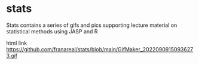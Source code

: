 # stats
Stats contains a series of gifs and pics supporting lecture material on statistical methods using JASP and R

html link
https://github.com/franareal/stats/blob/main/GifMaker_20220909150936273.gif

